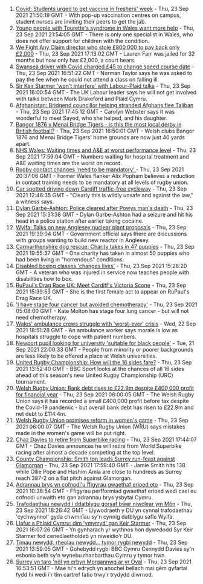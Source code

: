 1. [Covid: Students urged to get vaccine in freshers' week](https://www.bbc.co.uk/news/uk-wales-58667590?at_medium=RSS&at_campaign=KARANGA) - Thu, 23 Sep 2021 21:50:19 GMT - With pop-up vaccination centres on campus, student nurses are inviting their peers to get the jab.
2. [Young people with Tourette's syndrome in Wales want more help](https://www.bbc.co.uk/news/uk-wales-58668343?at_medium=RSS&at_campaign=KARANGA) - Thu, 23 Sep 2021 21:54:05 GMT - There is only one specialist in Wales, who does not offer support for children with the condition.
3. [We Fight Any Claim director who stole £800,000 to pay back only £2,000](https://www.bbc.co.uk/news/uk-wales-58669787?at_medium=RSS&at_campaign=KARANGA) - Thu, 23 Sep 2021 17:13:02 GMT - Lauren Farr was jailed for 32 months but now only has £2,000, a court hears.
4. [Swansea driver with Covid charged £45 to change speed course date](https://www.bbc.co.uk/news/uk-wales-58669824?at_medium=RSS&at_campaign=KARANGA) - Thu, 23 Sep 2021 16:51:22 GMT - Norman Taylor says he was asked to pay the fee when he could not attend a class on falling ill.
5. [Sir Keir Starmer 'won't interfere' with Labour-Plaid talks](https://www.bbc.co.uk/news/uk-wales-politics-58665445?at_medium=RSS&at_campaign=KARANGA) - Thu, 23 Sep 2021 16:00:54 GMT - The UK Labour leader says he will not get involved with talks between Mark Drakeford and Plaid Cymru.
6. [Afghanistan: Bridgend councillor helping stranded Afghans flee Taliban](https://www.bbc.co.uk/news/uk-wales-58669577?at_medium=RSS&at_campaign=KARANGA) - Thu, 23 Sep 2021 17:45:12 GMT - Carolyn Webster says it was wonderful to meet Sayed, who she helped, and his daughter.
7. [Bangor 1876 v Menai Bridge Tigers - is this the most local derby in British football?](https://www.bbc.co.uk/sport/football/58664689?at_medium=RSS&at_campaign=KARANGA) - Thu, 23 Sep 2021 16:50:01 GMT - Welsh clubs Bangor 1876 and Menai Bridge Tigers' home grounds are now just 40 yards apart.
8. [NHS Wales: Waiting times and A&E at worst performance level](https://www.bbc.co.uk/news/uk-wales-58655088?at_medium=RSS&at_campaign=KARANGA) - Thu, 23 Sep 2021 17:59:04 GMT - Numbers waiting for hospital treatment and A&E waiting times are the worst on record.
9. [Rugby contact changes 'need to be mandatory' ](https://www.bbc.co.uk/sport/rugby-union/58671610?at_medium=RSS&at_campaign=KARANGA) - Thu, 23 Sep 2021 20:37:06 GMT - Former Wales flanker Alix Popham believes a reduction in contact training needs to be mandatory at all levels of rugby union.
10. [Car spotted driving down Cardiff traffic-free cycleway](https://www.bbc.co.uk/news/uk-wales-58662042?at_medium=RSS&at_campaign=KARANGA) - Thu, 23 Sep 2021 12:46:35 GMT - "Clearly this is wildly unsafe and against the law," a witness says.
11. [Dylan Garbe-Ashton: Police cleared after Powys man's death](https://www.bbc.co.uk/news/uk-wales-58669784?at_medium=RSS&at_campaign=KARANGA) - Thu, 23 Sep 2021 15:31:38 GMT - Dylan Garbe-Ashton had a seizure and hit his head in a police station after earlier taking cocaine.
12. [Wylfa: Talks on new Anglesey nuclear plant proposals](https://www.bbc.co.uk/news/uk-wales-politics-58668704?at_medium=RSS&at_campaign=KARANGA) - Thu, 23 Sep 2021 19:39:04 GMT - Government official says there are discussions with groups wanting to build new reactor in Anglesey.
13. [Carmarthenshire dog rescue: Charity takes in 47 puppies](https://www.bbc.co.uk/news/uk-wales-58669579?at_medium=RSS&at_campaign=KARANGA) - Thu, 23 Sep 2021 19:55:37 GMT - One charity has taken in almost 50 puppies who had been living in "horrendous" conditions.
14. [Disabled boxing classes 'changes lives'](https://www.bbc.co.uk/news/uk-wales-58668911?at_medium=RSS&at_campaign=KARANGA) - Thu, 23 Sep 2021 15:28:20 GMT - A veteran who was injured in service now teaches people with disabilities how to box.
15. [RuPaul's Drag Race UK: Meet Cardiff's Victoria Scone](https://www.bbc.co.uk/news/uk-wales-58670415?at_medium=RSS&at_campaign=KARANGA) - Thu, 23 Sep 2021 15:39:53 GMT - She is the first female act to appear on RuPaul's Drag Race UK.
16. ['I have stage four cancer but avoided chemotherapy'](https://www.bbc.co.uk/news/uk-wales-58659398?at_medium=RSS&at_campaign=KARANGA) - Thu, 23 Sep 2021 05:08:00 GMT - Kate Molton has stage four lung cancer - but will not need chemotherapy.
17. [Wales' ambulance crews struggle with 'worst-ever' crisis](https://www.bbc.co.uk/news/uk-wales-58659396?at_medium=RSS&at_campaign=KARANGA) - Wed, 22 Sep 2021 18:51:28 GMT - An ambulance worker says morale is low as hospitals struggle to cope with patient numbers.
18. [Newport pupil looking for university 'suitable for black people'](https://www.bbc.co.uk/news/uk-wales-58642946?at_medium=RSS&at_campaign=KARANGA) - Tue, 21 Sep 2021 22:00:33 GMT - People from minority or poorer backgrounds are less likely to be offered a place at Welsh universities.
19. [United Rugby Championship: How will the 16 sides fare?](https://www.bbc.co.uk/sport/rugby-union/58582288?at_medium=RSS&at_campaign=KARANGA) - Thu, 23 Sep 2021 13:52:40 GMT - BBC Sport looks at the chances of all 16 sides ahead of this season's new United Rugby Championship (URC) tournament.
20. [Welsh Rugby Union: Bank debt rises to £22.9m despite £400,000 profit for financial year](https://www.bbc.co.uk/sport/rugby-union/58658672?at_medium=RSS&at_campaign=KARANGA) - Thu, 23 Sep 2021 06:00:05 GMT - The Welsh Rugby Union says it has recorded a small £400,000 profit before tax despite the Covid-19 pandemic - but overall bank debt has risen to £22.9m and net debt to £114.4m.
21. [Welsh Rugby Union promises reform in women's game](https://www.bbc.co.uk/sport/rugby-union/58660922?at_medium=RSS&at_campaign=KARANGA) - Thu, 23 Sep 2021 06:00:07 GMT - The Welsh Rugby Union (WRU) says mistakes made in the women's game will be put right.
22. [Chaz Davies to retire from Superbike racing](https://www.bbc.co.uk/sport/motorsport/58671892?at_medium=RSS&at_campaign=KARANGA) - Thu, 23 Sep 2021 17:44:07 GMT - Chaz Davies announces he will retire from World Superbike racing after almost a decade competing at the top level.
23. [County Championship: Smith ton leads Surrey run-feast against Glamorgan](https://www.bbc.co.uk/sport/cricket/58670500?at_medium=RSS&at_campaign=KARANGA) - Thu, 23 Sep 2021 17:59:40 GMT - Jamie Smith hits 138 while Ollie Pope and Hashim Amla are close to hundreds as Surrey reach 387-2 on a flat pitch against Glamorgan.
24. [Adrannau brys yn cofnodi'u ffigyrau gwaethaf erioed eto](https://www.bbc.co.uk/newyddion/58663444?at_medium=RSS&at_campaign=KARANGA) - Thu, 23 Sep 2021 10:38:54 GMT - Ffigyrau perfformiad gwaethaf erioed wedi cael eu cofnodi unwaith eto gan adrannau brys ysbytai Cymru.
25. [Trafodaethau newydd i ddatblygu gorsaf bŵer niwclear ym Môn](https://www.bbc.co.uk/newyddion/58668736?at_medium=RSS&at_campaign=KARANGA) - Thu, 23 Sep 2021 18:26:42 GMT - Llywodraeth y DU yn cynnal trafodaethau 'cychwynnol' gyda chwmnïau sy'n cynnig datblygu safle Wylfa.
26. [Llafur a Phlaid Cymru: dim 'ymyrryd' gan Keir Starmer](https://www.bbc.co.uk/newyddion/58664171?at_medium=RSS&at_campaign=KARANGA) - Thu, 23 Sep 2021 16:07:26 GMT - Yn gynharach yr wythnos hon dywedodd Syr Keir Starmer fod cenedlaetholdeb yn niweidio'r DU.
27. [Timau newydd, rheolau newydd... tymor rygbi newydd](https://www.bbc.co.uk/newyddion/58665141?at_medium=RSS&at_campaign=KARANGA) - Thu, 23 Sep 2021 13:59:05 GMT - Gohebydd rygbi BBC Cymru Cennydd Davies sy'n esbonio beth sy'n wynebu rhanbarthau Cymru y tymor hwn.
28. [Surrey yn taro 'nôl yn erbyn Morgannwg ar yr Oval](https://www.bbc.co.uk/newyddion/58671820?at_medium=RSS&at_campaign=KARANGA) - Thu, 23 Sep 2021 16:53:51 GMT - Mae hi'n edrych yn anochel bellach mai gêm gyfartal fydd hi wedi i'r tîm cartref fatio trwy'r trydydd diwrnod.
